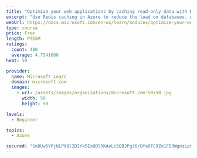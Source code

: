 ```yaml
---
title: "Optimize your web applications by caching read-only data with Redis"
excerpt: "Use Redis caching in Azure to reduce the load on databases. Apply different caching architectures to support larger loads in distributed and high-volume environments."
webUrl: https://docs.microsoft.com/en-us/learn/modules/optimize-your-web-apps-with-redis/
type: course
price: Free
length: PT55M
ratings:
  count: 480
  average: 4.7541666
heat: 50

provider:
  name: Microsoft Learn
  domain: microsoft.com
  images:
    - url: /assets/images/organizations/microsoft.com-50x50.jpg
      width: 50
      height: 50

levels:
  - Beginner

topics:
  - Azure

secured: "SnUUw5YPjULPXQl2DIYk5ExOD5RKAeLi5QBJPg36/Ofa0TC9Zo1FD3WgnzLp0Rcp6ekkCCL5aex7sVHyD+cQrTJ+B1YETnPGlwqpBXjqgWtAt36lANOjW9tZ82vJmU4aKKKNHMYXL3ypPw+ToJ+P9yKSwRDo5m3IfuIy+lcXtw0DFHZMOBVubtzHXgCS2CD4lV5YVLmLI8OS8Rh9wHJ5/6nina9gl64OTXZodjXSWgqdXK419eFSBgIudP69qZcupzFrV6E58SAiJB/dtSn+1ou/L4iksYXF46OKnTGZdumluGzQw+UXsMIPeogzSH3KlFIje+nYs/Dt7x+ecPZmeK8NzFpex/max9rR+OD9WIHK9t86ijwLxVIVbCLipWDUwQB4QQD8ub3WvmPrisxRRlCvbbX6YWVYrLP4oLgKaV0=;WvBKKz4GK9XdTo61qc0pRA=="
---
```


